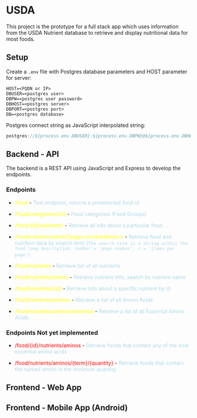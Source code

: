 # USDA

This project is the prototype for a full stack app which uses information from the USDA Nutrient database to retrieve and display nutritional data for most foods.

## Setup

Create a `.env` file with Postgres database parameters and HOST parameter for server:
```
HOST=<FQDN or IP>
DBUSER=<postgres user>
DBPW=<postgres user password>
DBHOST=<postgres server>
DBPORT=<postgres port>
DB=<postgres database>
```

Postgres connect string as JavaScript interpolated string:

```js
postgres://${process.env.DBUSER}:${process.env.DBPW}@${process.env.DBHOST}:${process.env.DBPORT}/${process.env.DB}
```

## Backend - API

  The backend is a REST API using JavaScript and Express to develop the endpoints.

### Endpoints

- <span style="color:Yellow">/food</span> - <span style="color:LightBlue">Test endpoint, returns a preselected food id</span>

- <span style="color:Yellow">/food/categories/{id}</span> - <span style="color:LightBlue">Food categories (Food Groups)</span>

- <span style="color:Yellow">/food/{id}/nutrients/</span> - <span style="color:LightBlue">Retrieve all info about a particular food</span>

- <span style="color:Yellow">/food/nutrition/{term}?page=number&limit=n</span> - <span style="color:LightBlue">Retrieve food and nutrition data by search term (`The search term is a string within the food long description. number = 'page number', n = 'items per page'`)</span>

- <span style="color:Yellow">/food/nutrients</span> - <span style="color:LightBlue">Retrieve list of all nutrients</span>

- <span style="color:Yellow">/food/nutrients/{term}</span> - <span style="color:LightBlue">Retrieve nutrient info, search by nutrient name</span>

- <span style="color:Yellow">/food/nutrients/{id}</span> - <span style="color:LightBlue">Retrieve info about a specific nutrient by id</span>

- <span style="color:Yellow">/food/nutrients/aminos</span> - <span style="color:LightBlue">Retrieve a list of all Amino Acids</span>

- <span style="color:Yellow">/food/nutrients/aminos/essential</span> - <span style="color:LightBlue">Retrieve a list of all Essential Amino Acids</span>

### Endpoints Not yet implemented

- <span style="color:Red">/food/{id}/nutrients/aminos</span> - <span style="color:LightBlue">Retrieve foods that contain any of the nine essential amino acids</span>

- <span style="color:Red">/food/nutrients/aminos/{term}/{quantity}</span> - <span style="color:LightBlue">Retrieve foods that contain the named amino in the minimum quantity</span>

## Frontend - Web App


## Frontend - Mobile App (Android)